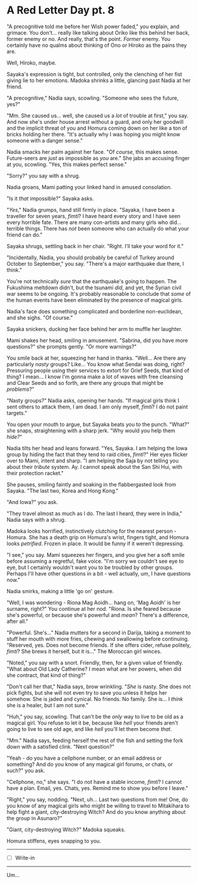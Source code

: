 # A Red Letter Day pt. 8

"A precognitive told me before her Wish power faded," you explain, and grimace. You don't... really like talking about Oriko like this behind her back, former enemy or no. And really, that's the point. *Former* enemy. You certainly have no qualms about thinking of Ono or Hiroko as the pains they are.

Well, Hiroko, maybe.

Sayaka's expression is tight, but controlled, only the clenching of her fist giving lie to her emotions. Madoka shrinks a little, glancing past Nadia at her friend.

"A precognitive," Nadia says, scowling. "Someone who sees the future, yes?"

"Mm. She caused us... well, she caused us a *lot* of trouble at first," you say. And now she's under house arrest without a guard, and only her goodwill and the implicit threat of you and Homura coming down on her like a ton of bricks holding her there. "It's actually why I was hoping you might know someone with a danger sense."

Nadia smacks her palm against her face. "Of *course*, this makes sense. Future-seers are *just* as impossible as *you* are." She jabs an accusing finger at you, scowling. "Yes, this makes perfect sense."

"Sorry?" you say with a shrug.

Nadia groans, Mami patting your linked hand in amused consolation.

"Is it *that* impossible?" Sayaka asks.

"*Yes*," Nadia grumps, hand still firmly in place. "Sayaka, I have been a traveller for seven years, *fimti*? I have heard every story and I have seen every horrible fate. There are many con-artists and many girls who did... terrible things. There has *not* been someone who can actually do what your friend can do."

Sayaka shrugs, settling back in her chair. "Right. I'll take your word for it."

"Incidentally, Nadia, you should probably be careful of Turkey around October to September," you say. "There's a major earthquake due there, I think."

You're not technically *sure* that the earthquake's going to happen. The Fukushima meltdown didn't, but the tsunami *did*, and yet, the Syrian civil war seems to be ongoing. It's probably reasonable to conclude that *some* of the human events have been eliminated by the presence of magical girls.

Nadia's face does something complicated and borderline non-euclidean, and she sighs. "Of course."

Sayaka snickers, ducking her face behind her arm to muffle her laughter.

Mami shakes her head, smiling in amusement. "Sabrina, did you have more questions?" she prompts gently. "Or more warnings?"

You smile back at her, squeezing her hand in thanks. "Well... Are there any particularly *nasty* groups? Like... You know what Sendai was doing, right? Pressuring people using their services to extort for Grief Seeds, that kind of thing? I mean... I know I'm gonna make a lot of waves with free cleansing and Clear Seeds and so forth, are there any groups that might be *problems*?"

"Nasty groups?" Nadia asks, opening her hands. "If magical girls think I sent others to attack them, I am dead. I am only myself, *fimti*? I do not paint targets."

You open your mouth to argue, but Sayaka beats you to the punch. "What?" she snaps, straightening with a sharp jerk. "Why would you help them *hide?*"

Nadia tilts her head and leans forward. "Yes, Sayaka. I am helping the Iowa group by hiding the fact that they tend to raid cities, *fimti*?" Her eyes flicker over to Mami, intent and sharp. "I am helping the Saja by not telling you about their *tribute* system. Ay. I cannot speak about the San Shi Hui, with their protection racket."

She pauses, smiling faintly and soaking in the flabbergasted look from Sayaka. "The last two, Korea and Hong Kong."

"And Iowa?" you ask.

"They travel almost as much as I do. The last I heard, they were in India," Nadia says with a shrug.

Madoka looks horrified, instinctively clutching for the nearest person - Homura. She has a death grip on Homura's wrist, fingers tight, and Homura looks *petrified*. Frozen in place. It would be funny if it weren't depressing.

"I see," you say. Mami squeezes her fingers, and you give her a soft smile before assuming a regretful, fake voice. "I'm sorry we couldn't see eye to eye, but I certainly wouldn't want you to be troubled by other groups. Perhaps I'll have other questions in a bit - well actually, um, I have questions now."

Nadia smirks, making a little 'go on' gesture.

"Well, I was wondering - Riona Mag Aoidh... hang on, 'Mag Aoidh' is her surname, right?" You continue at her nod. "Riona. Is she feared because she's powerful, or because she's powerful and *mean*? There's a difference, after all."

"Powerful. She's..." Nadia mutters for a second in Darija, taking a moment to stuff her mouth with more fries, chewing and swallowing before continuing. "Reserved, yes. Does not become friends. If she offers cider, refuse politely, *fimti*? She brews it herself, but it is..." The Moroccan girl winces.

"Noted," you say with a snort. Friendly, then, for a given value of friendly. "What about Old Lady Catherine? I mean what are her powers, when did she contract, that kind of thing?"

"Don't call her that," Nadia says, brow wrinkling. "*She* is nasty. She does not pick fights, but she will not even try to save you unless it helps her somehow. She is jaded and cynical. No friends. No family. She is... I *think* she is a healer, but I am not sure."

"Huh," you say, scowling. That can't be the *only* way to live to be old as a magical girl. You refuse to let it be, because like *hell* your friends aren't going to live to see old age, and like *hell* you'll let them become *that*.

"Mm." Nadia says, feeding herself the rest of the fish and setting the fork down with a satisfied clink. "Next question?"

"Yeah - do you have a cellphone number, or an email address or something? And do you know of any magical girl forums, or chats, or such?" you ask.

"Cellphone, no," she says. "I do not have a stable income, *fimti*? I cannot have a plan. Email, yes. Chats, yes. Remind me to show you before I leave."

"Right," you say, nodding. "Next, uh... Last two questions from me! One, do you know of any magical girls who might be willing to travel to Mitakihara to help fight a giant, city-destroying Witch? And do you know anything about the group in Asunaro?"

"Giant, city-destroying Witch?" Madoka squeaks.

Homura stiffens, eyes snapping to you.

---

- [ ] Write-in

---

Um...
